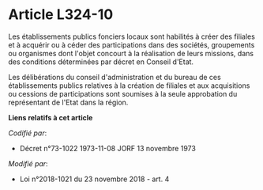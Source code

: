 # Article L324-10

Les établissements publics fonciers locaux sont habilités à créer des filiales et à acquérir ou à céder des participations
dans des sociétés, groupements ou organismes dont l'objet concourt à la réalisation de leurs missions, dans des conditions
déterminées par décret en Conseil d'Etat.

Les délibérations du conseil d'administration et du bureau de ces établissements publics relatives à la création de filiales
et aux acquisitions ou cessions de participations sont soumises à la seule approbation du représentant de l'Etat dans la
région.

**Liens relatifs à cet article**

_Codifié par_:

  - Décret n°73-1022 1973-11-08 JORF 13 novembre 1973

_Modifié par_:

  - Loi n°2018-1021 du 23 novembre 2018 - art. 4

